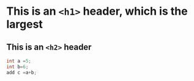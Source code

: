 # This is an `<h1>` header, which is the largest

## This is an `<h2>` header
``` c++
int a =5;
int b=6;
add c =a+b;
```
